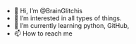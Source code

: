 - 👋 Hi, I’m @BrainGlitchis
- 👀 I’m interested in all types of things. 
- 🌱 I’m currently learning python, GitHub, 
- 📫 How to reach me 

<!---
BrainGlitchis/BrainGlitchis is a ✨ special ✨ repository because its `README.md` (this file) appears on your GitHub profile.
You can click the Preview link to take a look at your changes.
--->

